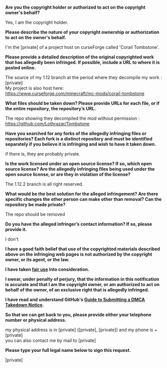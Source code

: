 **Are you the copyright holder or authorized to act on the copyright owner's behalf?**

Yes, I am the copyright holder.

**Please describe the nature of your copyright ownership or authorization to act on the owner's behalf.**

I'm the [private] of a project host on curseForge called 'Corail Tombstone'.

**Please provide a detailed description of the original copyrighted work that has allegedly been infringed. If possible, include a URL to where it is posted online.**

The source of my 1.12 branch at the period where they decompile my work :  
[private]  
My project is also host here:  
https://www.curseforge.com/minecraft/mc-mods/corail-tombstone  

**What files should be taken down? Please provide URLs for each file, or if the entire repository, the repository’s URL.**

The repo showing they decompiled the mod without permission :  
https://github.com/Lothrazar/Tombstone

**Have you searched for any forks of the allegedly infringing files or repositories? Each fork is a distinct repository and must be identified separately if you believe it is infringing and wish to have it taken down.**

if there is, they are probably private.

**Is the work licensed under an open source license? If so, which open source license? Are the allegedly infringing files being used under the open source license, or are they in violation of the license?**

The 1.12.2 branch is all right reserved.

**What would be the best solution for the alleged infringement? Are there specific changes the other person can make other than removal? Can the repository be made private?**

The repo should be removed

**Do you have the alleged infringer’s contact information? If so, please provide it.**

I don't

**I have a good faith belief that use of the copyrighted materials described above on the infringing web pages is not authorized by the copyright owner, or its agent, or the law.**

**I have taken <a href="https://www.lumendatabase.org/topics/22">fair use</a> into consideration.**

**I swear, under penalty of perjury, that the information in this notification is accurate and that I am the copyright owner, or am authorized to act on behalf of the owner, of an exclusive right that is allegedly infringed.**

**I have read and understand GitHub's <a href="https://docs.github.com/articles/guide-to-submitting-a-dmca-takedown-notice/">Guide to Submitting a DMCA Takedown Notice</a>.**

**So that we can get back to you, please provide either your telephone number or physical address.**

my physical address is in [private] ([private], [private]) and my phone is +[private]  
you can also contact me by mail to [private]

**Please type your full legal name below to sign this request.**

[private]
